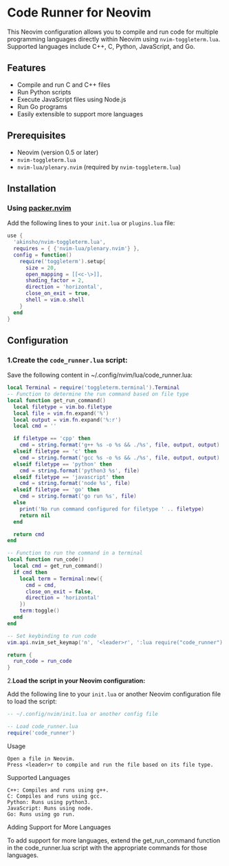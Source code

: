# Code Runner for Neovim

This Neovim configuration allows you to compile and run code for multiple programming languages directly within Neovim using `nvim-toggleterm.lua`. Supported languages include C++, C, Python, JavaScript, and Go.

## Features

- Compile and run C and C++ files
- Run Python scripts
- Execute JavaScript files using Node.js
- Run Go programs
- Easily extensible to support more languages

## Prerequisites

- Neovim (version 0.5 or later)
- `nvim-toggleterm.lua`
- `nvim-lua/plenary.nvim` (required by `nvim-toggleterm.lua`)

## Installation

### Using [packer.nvim](https://github.com/wbthomason/packer.nvim)

Add the following lines to your `init.lua` or `plugins.lua` file:

```lua
use {
  'akinsho/nvim-toggleterm.lua',
  requires = { {'nvim-lua/plenary.nvim'} },
  config = function()
    require('toggleterm').setup{
      size = 20,
      open_mapping = [[<c-\>]],
      shading_factor = 2,
      direction = 'horizontal',
      close_on_exit = true,
      shell = vim.o.shell
    }
  end
}
```
## Configuration
### 1.Create the `code_runner.lua` script:
Save the following content in ~/.config/nvim/lua/code_runner.lua:
```lua
local Terminal = require('toggleterm.terminal').Terminal
-- Function to determine the run command based on file type
local function get_run_command()
  local filetype = vim.bo.filetype
  local file = vim.fn.expand('%')
  local output = vim.fn.expand('%:r')
  local cmd = ''

  if filetype == 'cpp' then
    cmd = string.format('g++ %s -o %s && ./%s', file, output, output)
  elseif filetype == 'c' then
    cmd = string.format('gcc %s -o %s && ./%s', file, output, output)
  elseif filetype == 'python' then
    cmd = string.format('python3 %s', file)
  elseif filetype == 'javascript' then
    cmd = string.format('node %s', file)
  elseif filetype == 'go' then
    cmd = string.format('go run %s', file)
  else
    print('No run command configured for filetype ' .. filetype)
    return nil
  end

  return cmd
end

-- Function to run the command in a terminal
local function run_code()
  local cmd = get_run_command()
  if cmd then
    local term = Terminal:new({
      cmd = cmd,
      close_on_exit = false,
      direction = 'horizontal'
    })
    term:toggle()
  end
end

-- Set keybinding to run code
vim.api.nvim_set_keymap('n', '<leader>r', ':lua require("code_runner").run_code()<CR>', {noremap = true, silent = true})

return {
  run_code = run_code
}

```
2.**Load the script in your Neovim configuration:**

Add the following line to your `init.lua` or another Neovim configuration file to load the script:
```lua
-- ~/.config/nvim/init.lua or another config file

-- Load code_runner.lua
require('code_runner')

```
Usage

    Open a file in Neovim.
    Press <leader>r to compile and run the file based on its file type.

Supported Languages

    C++: Compiles and runs using g++.
    C: Compiles and runs using gcc.
    Python: Runs using python3.
    JavaScript: Runs using node.
    Go: Runs using go run.

Adding Support for More Languages

To add support for more languages, extend the get_run_command function in the code_runner.lua script with the appropriate commands for those languages.
